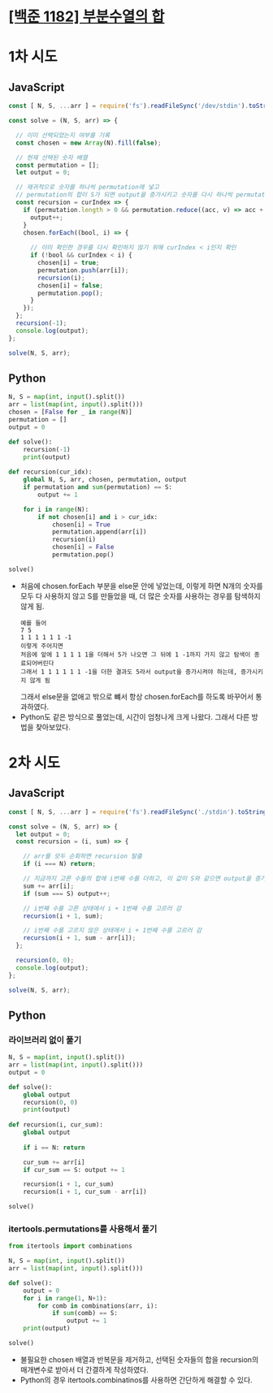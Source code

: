 # [[백준 1182] 부분수열의 합](https://www.acmicpc.net/problem/1182)
# 1차 시도
## JavaScript
```js
const [ N, S, ...arr ] = require('fs').readFileSync('/dev/stdin').toString().trim().split(/\s+/).map(v => +v);

const solve = (N, S, arr) => {

  // 이미 선택되었는지 여부를 기록
  const chosen = new Array(N).fill(false);

  // 현재 선택된 숫자 배열
  const permutation = [];
  let output = 0;

  // 재귀적으로 숫자를 하나씩 permutation에 넣고
  // permutation의 합이 S가 되면 output을 증가시키고 숫자를 다시 하나씩 permutation에서 pop함
  const recursion = curIndex => {
    if (permutation.length > 0 && permutation.reduce((acc, v) => acc + v, 0) === S) {
      output++;
    }
    chosen.forEach((bool, i) => {
      
      // 이미 확인한 경우를 다시 확인하지 않기 위해 curIndex < i인지 확인
      if (!bool && curIndex < i) {
        chosen[i] = true;
        permutation.push(arr[i]);
        recursion(i);
        chosen[i] = false;
        permutation.pop();
      }
    });
  };
  recursion(-1);
  console.log(output);
};

solve(N, S, arr);
```
## Python
```py
N, S = map(int, input().split())
arr = list(map(int, input().split()))
chosen = [False for _ in range(N)]
permutation = []
output = 0

def solve():
    recursion(-1)
    print(output)
    
def recursion(cur_idx):
    global N, S, arr, chosen, permutation, output
    if permutation and sum(permutation) == S:
        output += 1

    for i in range(N):
        if not chosen[i] and i > cur_idx:
            chosen[i] = True
            permutation.append(arr[i])
            recursion(i)
            chosen[i] = False
            permutation.pop()

solve()
```
- 처음에 chosen.forEach 부분을 else문 안에 넣었는데, 이렇게 하면 N개의 숫자를 모두 다 사용하지 않고 S를 만들었을 때, 더 많은 숫자를 사용하는 경우를 탐색하지 않게 됨.
  ```
  예를 들어
  7 5
  1 1 1 1 1 1 -1
  이렇게 주어지면
  처음에 앞에 1 1 1 1 1을 더해서 5가 나오면 그 뒤에 1 -1까지 가지 않고 탐색이 종료되어버린다
  그래서 1 1 1 1 1 1 -1을 더한 결과도 5라서 output을 증가시켜야 하는데, 증가시키지 않게 됨
  ```
  그래서 else문을 없애고 밖으로 뺴서 항상 chosen.forEach를 하도록 바꾸어서 통과하였다.
- Python도 같은 방식으로 풀었는데, 시간이 엄청나게 크게 나왔다. 그래서 다른 방법을 찾아보았다.

# 2차 시도
## JavaScript
```js
const [ N, S, ...arr ] = require('fs').readFileSync('./stdin').toString().trim().split(/\s+/).map(v => +v);

const solve = (N, S, arr) => {
  let output = 0;
  const recursion = (i, sum) => {

    // arr를 모두 순회하면 recursion 탈출
    if (i === N) return;

    // 지금까지 고른 수들의 합에 i번째 수를 더하고, 이 값이 S와 같으면 output을 증가시킨다.
    sum += arr[i];
    if (sum === S) output++;

    // i번째 수를 고른 상태에서 i + 1번째 수를 고르러 감
    recursion(i + 1, sum);

    // i번째 수를 고르지 않은 상태에서 i + 1번째 수를 고르러 감
    recursion(i + 1, sum - arr[i]);
  };

  recursion(0, 0);
  console.log(output);
};

solve(N, S, arr);
```
## Python
### 라이브러리 없이 풀기
```py
N, S = map(int, input().split())
arr = list(map(int, input().split()))
output = 0

def solve():
    global output
    recursion(0, 0)
    print(output)
    
def recursion(i, cur_sum):
    global output
    
    if i == N: return

    cur_sum += arr[i]
    if cur_sum == S: output += 1

    recursion(i + 1, cur_sum)
    recursion(i + 1, cur_sum - arr[i])

solve()
```
### itertools.permutations를 사용해서 풀기
```py
from itertools import combinations

N, S = map(int, input().split())
arr = list(map(int, input().split()))

def solve():
    output = 0
    for i in range(1, N+1):
        for comb in combinations(arr, i):
            if sum(comb) == S:
                output += 1
    print(output)

solve()
```
- 불필요한 chosen 배열과 반복문을 제거하고, 선택된 숫자들의 합을 recursion의 매개변수로 받아서 더 간결하게 작성하였다.
- Python의 경우 itertools.combinatinos를 사용하면 간단하게 해결할 수 있다.